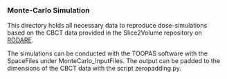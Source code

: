 ### Monte-Carlo Simulation

This directory holds all necessary data to reproduce dose-simulations based on the CBCT data provided in the Slice2Volume repository on [RODARE](https://rodare.hzdr.de/deposit/810). 

The simulations can be conducted with the TOOPAS software with the SpaceFiles under MonteCarlo_InputFiles. The output can be padded to the dimensions of the CBCT data with the script zeropadding.py.

